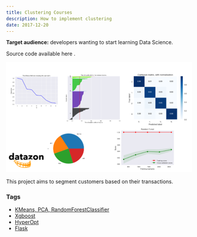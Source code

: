 ```yaml
---
title: Clustering Courses
description: How to implement clustering
date: 2017-12-20
---
```


**Target audience:** developers wanting to start learning Data Science.

Source code available here [<i class="fab fa-github"></i>](https://github.com/py4mac/datasciences-portfolio).

<img src="https://raw.githubusercontent.com/py4mac/datasciences-portfolio/master/clustering/img/presentation.png" alt="CLUST" width="900"></img>

This project aims to segment customers based on their transactions.

### Tags
- [KMeans, PCA, RandomForestClassifier](https://scikit-learn.org)
- [Xgboost](https://xgboost.readthedocs.io/en/latest/)
- [HyperOpt](https://github.com/hyperopt/hyperopt)
- [Flask](https://www.palletsprojects.com/p/flask/)
